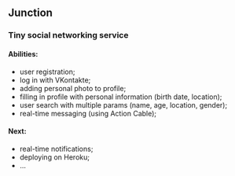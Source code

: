 ## Junction
### Tiny social networking service

#### Abilities:
 - user registration;
 - log in with VKontakte;
 - adding personal photo to profile;
 - filling in profile with personal information (birth date, location);
 - user search with multiple params (name, age, location, gender);
 - real-time messaging (using Action Cable);
 
#### Next:
 - real-time notifications;
 - deploying on Heroku;
 - ...
